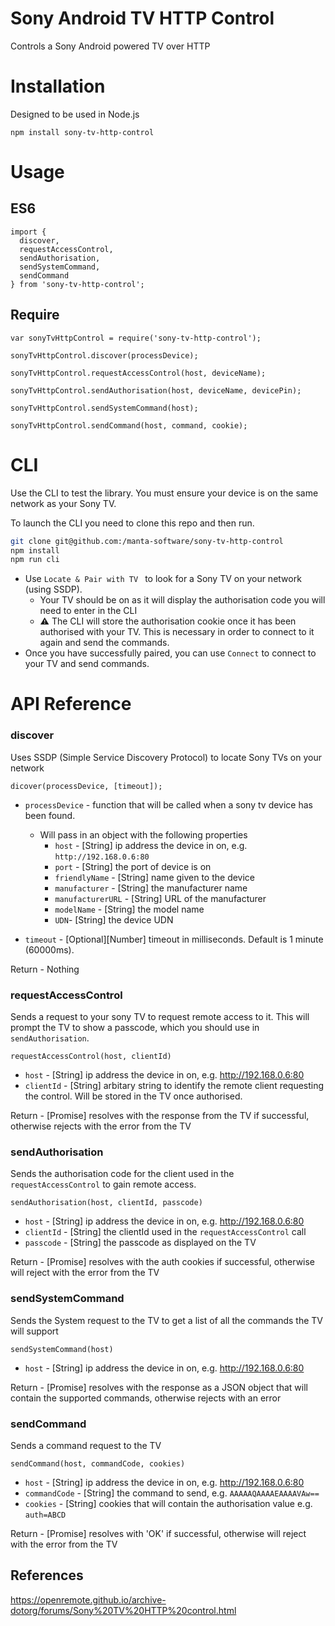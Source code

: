 # Sony Android TV HTTP Control
Controls a Sony Android powered TV over HTTP

# Installation
Designed to be used in Node.js

`npm install sony-tv-http-control`

# Usage
## ES6

```
import {
  discover,
  requestAccessControl,
  sendAuthorisation,
  sendSystemCommand,
  sendCommand
} from 'sony-tv-http-control';

```

## Require
```
var sonyTvHttpControl = require('sony-tv-http-control');

sonyTvHttpControl.discover(processDevice);

sonyTvHttpControl.requestAccessControl(host, deviceName);

sonyTvHttpControl.sendAuthorisation(host, deviceName, devicePin);

sonyTvHttpControl.sendSystemCommand(host);

sonyTvHttpControl.sendCommand(host, command, cookie);
```

# CLI
Use the CLI to test the library.
You must ensure your device is on the same network as your Sony TV.


To launch the CLI you need to clone this repo and then run.
```bash
git clone git@github.com:/manta-software/sony-tv-http-control
npm install
npm run cli
```
* Use `Locate & Pair with TV ` to look for a Sony TV on your network (using SSDP).
    * Your TV should be on as it will display the authorisation code you will need to enter in the CLI
    * :warning: The CLI will store the authorisation cookie once it has been authorised with your TV.  This is necessary in order to connect to it again and send the commands.
* Once you have successfully paired, you can use `Connect` to connect to your TV and send commands.


# API Reference
### discover
Uses SSDP (Simple Service Discovery Protocol) to locate Sony TVs on your network

`dicover(processDevice, [timeout]);`

* `processDevice` - function that will be called when a sony tv device has been found.
  * Will pass in an object with the following properties
      * `host` - [String] ip address the device in on, e.g. `http://192.168.0.6:80`
      * `port` - [String] the port of device is on
      * `friendlyName` - [String] name given to the device
      * `manufacturer` - [String] the manufacturer name
      * `manufacturerURL` - [String] URL of the manufacturer
      * `modelName` - [String] the model name
      * `UDN`- [String] the device UDN

* `timeout` - [Optional][Number] timeout in milliseconds.  Default is 1 minute (60000ms).

Return - Nothing

### requestAccessControl
Sends a request to your sony TV to request remote access to it.  This will prompt the TV to show a passcode, which you should use in `sendAuthorisation`. 

`requestAccessControl(host, clientId)`

* `host` - [String] ip address the device in on, e.g. http://192.168.0.6:80 
* `clientId` - [String] arbitary string to identify the remote client requesting the control.  Will be stored in the TV once authorised.

Return - [Promise] resolves with the response from the TV if successful, otherwise rejects with the error from the TV

### sendAuthorisation
Sends the authorisation code for the client used in the `requestAccessControl` to gain remote access.

`sendAuthorisation(host, clientId, passcode)`

* `host` - [String] ip address the device in on, e.g. http://192.168.0.6:80
* `clientId` - [String] the clientId used in the `requestAccessControl` call
* `passcode` - [String] the passcode as displayed on the TV

Return - [Promise] resolves with the auth cookies if successful, otherwise will reject with the error from the TV

### sendSystemCommand
Sends the System request to the TV to get a list of all the commands the TV will support

`sendSystemCommand(host)`

* `host` - [String] ip address the device in on, e.g. http://192.168.0.6:80

Return - [Promise] resolves with the response as a JSON object that will contain the supported commands, otherwise rejects with an error

### sendCommand
Sends a command request to the TV

`sendCommand(host, commandCode, cookies)`
* `host` - [String] ip address the device in on, e.g. http://192.168.0.6:80
* `commandCode` - [String] the command to send, e.g. `AAAAAQAAAAEAAAAVAw==`
* `cookies` - [String] cookies that will contain the authorisation value e.g. `auth=ABCD`

Return - [Promise] resolves with 'OK' if successful, otherwise will reject with the error from the TV

## References
https://openremote.github.io/archive-dotorg/forums/Sony%20TV%20HTTP%20control.html